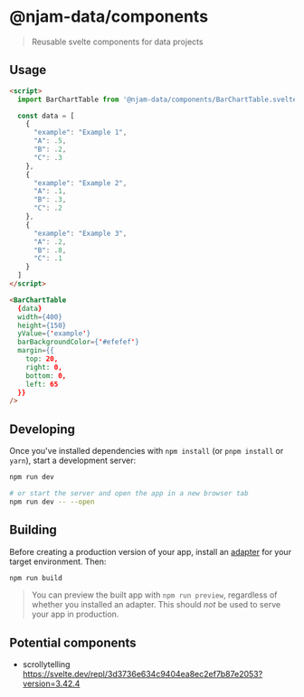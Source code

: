# @njam-data/components
> Reusable svelte components for data projects

## Usage

```html
<script>
  import BarChartTable from '@njam-data/components/BarChartTable.svelte'

  const data = [
    {
      "example": "Example 1",
      "A": .5,
      "B": .2,
      "C": .3
    },
    {
      "example": "Example 2",
      "A": .1,
      "B": .3,
      "C": .2
    },
    {
      "example": "Example 3",
      "A": .2,
      "B": .8,
      "C": .1
    }
  ]
</script>

<BarChartTable
  {data}
  width={400}
  height={150}
  yValue={'example'}
  barBackgroundColor={'#efefef'}
  margin={{
    top: 20,
    right: 0,
    bottom: 0,
    left: 65
  }}
/>
```

## Developing

Once you've installed dependencies with `npm install` (or `pnpm install` or `yarn`), start a development server:

```bash
npm run dev

# or start the server and open the app in a new browser tab
npm run dev -- --open
```

## Building

Before creating a production version of your app, install an [adapter](https://kit.svelte.dev/docs#adapters) for your target environment. Then:

```bash
npm run build
```

> You can preview the built app with `npm run preview`, regardless of whether you installed an adapter. This should _not_ be used to serve your app in production.

## Potential components
- scrollytelling https://svelte.dev/repl/3d3736e634c9404ea8ec2ef7b87e2053?version=3.42.4
